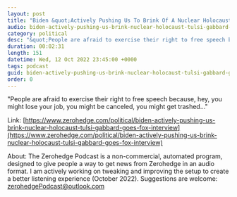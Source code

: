 ```yaml
---
layout: post
title: "Biden &quot;Actively Pushing Us To Brink Of A Nuclear Holocaust&quot;: Tulsi Gabbard Goes Off In Tucker Interview"
audio: biden-actively-pushing-us-brink-nuclear-holocaust-tulsi-gabbard-goes-fox-interview-0
category: political
desc: "&quot;People are afraid to exercise their right to free speech because, hey, you might lose your job, you might be canceled, you might get trashed...&quot;"
duration: 00:02:31
length: 151
datetime: Wed, 12 Oct 2022 23:45:00 +0000
tags: podcast
guid: biden-actively-pushing-us-brink-nuclear-holocaust-tulsi-gabbard-goes-fox-interview-0
order: 0
---
```

&quot;People are afraid to exercise their right to free speech because, hey, you might lose your job, you might be canceled, you might get trashed...&quot;

Link: [https://www.zerohedge.com/political/biden-actively-pushing-us-brink-nuclear-holocaust-tulsi-gabbard-goes-fox-interview](https://www.zerohedge.com/political/biden-actively-pushing-us-brink-nuclear-holocaust-tulsi-gabbard-goes-fox-interview)

About: The Zerohedge Podcast is a non-commercial, automated program, designed to give people a way to get news from Zerohedge in an audio format.  I am actively working on tweaking and improving the setup to create a better listening experience (October 2022).  Suggestions are welcome: [zerohedgePodcast@outlook.com](mailto:zerohedgePodcast@outlook.com)